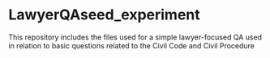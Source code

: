 # LawyerQAseed_experiment
This repository includes the files used for a simple lawyer-focused QA  used in relation to basic questions related to the Civil Code and Civil Procedure
